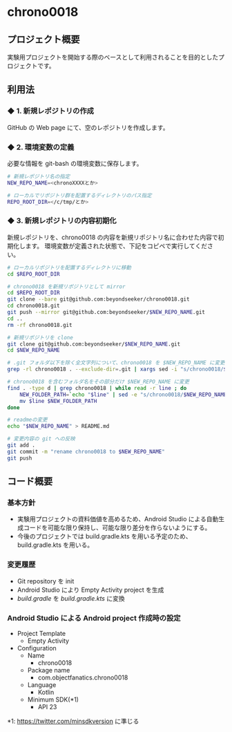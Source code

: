 # chrono0018

## プロジェクト概要
実験用プロジェクトを開始する際のベースとして利用されることを目的としたプロジェクトです。

## 利用法

### ◆ 1. 新規レポジトリの作成
GitHub の Web page にて、空のレポジトリを作成します。

### ◆ 2. 環境変数の定義
必要な情報を git-bash の環境変数に保存します。

```bash
# 新規レポジトリ名の指定
NEW_REPO_NAME=<chronoXXXXとか>

# ローカルでリポジトリ群を配置するディレクトリのパス指定
REPO_ROOT_DIR=</c/tmp/とか>
```

### ◆ 3. 新規レポジトリの内容初期化
新規レポジトリを、chrono0018 の内容を新規リポジトリ名に合わせた内容で初期化します。
環境変数が定義された状態で、下記をコピペで実行してください。

```bash
# ローカルリポジトリを配置するディレクトリに移動
cd $REPO_ROOT_DIR

# chrono0018 を新規リポジトリとして mirror
cd $REPO_ROOT_DIR
git clone --bare git@github.com:beyondseeker/chrono0018.git
cd chrono0018.git
git push --mirror git@github.com:beyondseeker/$NEW_REPO_NAME.git
cd ..
rm -rf chrono0018.git

# 新規リポジトリを clone
git clone git@github.com:beyondseeker/$NEW_REPO_NAME.git
cd $NEW_REPO_NAME

# .git フォルダ以下を除く全文字列について、chrono0018 を $NEW_REPO_NAME に変更。
grep -rl chrono0018 . --exclude-dir=.git | xargs sed -i "s/chrono0018/$NEW_REPO_NAME/g"

# chrono0018 を含むフォルダ名をその部分だけ $NEW_REPO_NAME に変更
find . -type d | grep chrono0018 | while read -r line ; do
    NEW_FOLDER_PATH=`echo "$line" | sed -e "s/chrono0018/$NEW_REPO_NAME/g"`
    mv $line $NEW_FOLDER_PATH
done

# readmeの変更
echo "$NEW_REPO_NAME" > README.md

# 変更内容の git への反映
git add .
git commit -m "rename chrono0018 to $NEW_REPO_NAME"
git push

```

## コード概要

### 基本方針
- 実験用プロジェクトの資料価値を高めるため、Android Studio による自動生成コードを可能な限り保持し、可能な限り差分を作らないようにする。
- 今後のプロジェクトでは build.gradle.kts を用いる予定のため、build.gradle.kts を用いる。

### 変更履歴
- Git repository を init
- Android Studio により Empty Activity project を生成
- *build.gradle* を *build.gradle.kts* に変換

### Android Studio による Android project 作成時の設定
- Project Template
  - Empty Activity
- Configuration
  - Name
    - chrono0018
  - Package name
    - com.objectfanatics.chrono0018
  - Language
    - Kotlin
  - Minimum SDK(*1)
    - API 23

*1: https://twitter.com/minsdkversion に準じる

